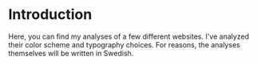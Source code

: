 Introduction
===============================

Here, you can find my analyses of a few different websites. I've analyzed their color scheme and typography choices. For reasons, the analyses themselves will be written in Swedish.
